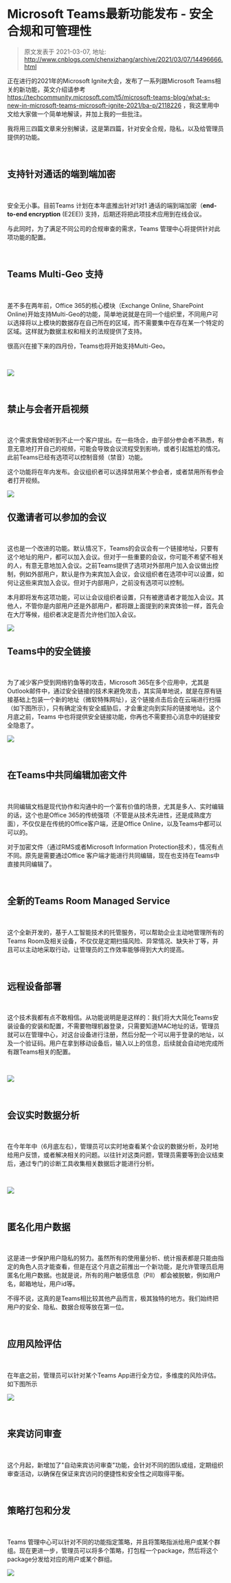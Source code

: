 # Microsoft Teams最新功能发布 - 安全合规和可管理性 
> 原文发表于 2021-03-07, 地址: http://www.cnblogs.com/chenxizhang/archive/2021/03/07/14496666.html 


正在进行的2021年的Microsoft Ignite大会，发布了一系列跟Microsoft Teams相关的新功能，英文介绍请参考 https://techcommunity.microsoft.com/t5/microsoft-teams-blog/what-s-new-in-microsoft-teams-microsoft-ignite-2021/ba-p/2118226 ，我这里用中文给大家做一个简单地解读，并加上我的一些批注。


我将用三四篇文章来分别解读，这是第四篇，针对安全合规，隐私，以及给管理员提供的功能。



 

支持针对通话的端到端加密
------------


 

安全无小事。目前Teams 计划在本年底推出针对1对1 通话的端到端加密（**end-to-end encryption** (E2EE)) 支持，后期还将把此项技术应用到在线会议。


与此同时，为了满足不同公司的合规审查的需求，Teams 管理中心将提供针对此项功能的配置。



 

Teams Multi-Geo 支持
------------------


 

差不多在两年前，Office 365的核心模块（Exchange Online, SharePoint Online)开始支持Multi-Geo的功能，简单地说就是在同一个组织里，不同用户可以选择将以上模块的数据存在自己所在的区域，而不需要集中在存在某一个特定的区域。这样就为数据主权和相关的法规提供了支持。


很高兴在接下来的四月份，Teams也将开始支持Multi-Geo。



 

![](./images/14496666-9072-20210307214118659-1036884773.png)



 

禁止与会者开启视频
---------


 

这个需求我曾经听到不止一个客户提出。在一些场合，由于部分参会者不熟悉，有意无意地打开自己的视频，可能会导致会议流程受到影响，或者引起尴尬的情况。此前Teams已经有选项可以控制音频（禁音）功能。


这个功能将在年内发布。会议组织者可以选择禁用某个参会者，或者禁用所有参会者打开视频。


![](./images/14496666-9072-20210307214148678-719777383.png)


仅邀请者可以参加的会议
-----------


 

这也是一个改进的功能。默认情况下，Teams的会议会有一个链接地址，只要有这个地址的用户，都可以加入会议。但对于一些重要的会议，你可能不希望不相关的人，有意无意地加入会议。之前Teams提供了选项对外部用户加入会议做出控制，例如外部用户，默认是作为来宾加入会议，会议组织者在选项中可以设置，如何让这些来宾加入会议。但对于内部用户，之前没有选项可以控制。


本月即将发布这项功能，可以让会议组织者设置，只有被邀请者才能加入会议。其他人，不管你是内部用户还是外部用户，都将跟上面提到的来宾体验一样，首先会在大厅等候，组织者决定是否允许他们加入会议。


![](./images/14496666-9072-20210307214214734-1131697948.png)


Teams中的安全链接
-----------


 

为了减少客户受到网络钓鱼等的攻击，Microsoft 365在多个应用中，尤其是Outlook邮件中，通过安全链接的技术来避免攻击，其实简单地说，就是在原有链接基础上包装一个新的地址（微软特殊网址），这个链接点击后会在云端进行扫描（如下图所示），只有确定没有安全威胁后，才会重定向到实际的链接地址。这个月底之前，Teams 中也将提供安全链接功能，你再也不需要担心消息中的链接安全隐患了。


![](./images/14496666-9072-20210307214216744-1695173902.png)



 

在Teams中共同编辑加密文件
---------------


 

共同编辑文档是现代协作和沟通中的一个富有价值的场景，尤其是多人、实时编辑的话，这个也是Office 365的传统强项（不管是从技术先进性，还是成熟度方面），不仅仅是在传统的Office客户端，还是Office Online，以及Teams中都可以可以的。


对于加密文件（通过RMS或者Microsoft Information Protection技术），情况有点不同。原先是需要通过Office 客户端才能进行共同编辑，现在也支持在Teams中直接共同编辑了。



 

全新的Teams Room Managed Service
-----------------------------


 

这个全新开发的，基于人工智能技术的托管服务，可以帮助企业主动地管理所有的Teams Room及相关设备，不仅仅是定期扫描风险、异常情况、缺失补丁等，并且可以主动地采取行动，让管理员的工作效率能够得到大大的提高。



 

远程设备部署
------


 

这个技术我都有点不敢相信。从功能说明是是这样的：我们将大大简化Teams安装设备的安装和配置，不需要物理机器登录，只需要知道MAC地址的话，管理员就可以在管理中心，对这台设备进行注册，然后分配一个可以用于登录的地址，以及一个验证码。用户在拿到移动设备后，输入以上的信息，后续就会自动地完成所有跟Teams相关的配置。



 

![](./images/14496666-9072-20210307214225488-767863343.png)



 

会议实时数据分析
--------


 

在今年年中（6月底左右），管理员可以实时地查看某个会议的数据分析，及时地给用户反馈，或者解决相关的问题。以往针对这类问题，管理员需要等到会议结束后，通过专门的诊断工具收集相关数据后才能进行分析。



 

![](./images/14496666-9072-20210307214245405-1203325959.png)



 

匿名化用户数据
-------


 

这是进一步保护用户隐私的努力。虽然所有的使用量分析、统计报表都是只能由指定的角色人员才能查看，但是在这个月底之前推出一个新功能，是允许管理员启用匿名化用户数据。也就是说，所有的用户敏感信息（PII） 都会被脱敏，例如用户名，邮箱地址，用户id等。


不得不说，这真的是Teams相比较其他产品而言，极其独特的地方。我们始终把用户的安全、隐私、数据合规等放在第一位。



 

应用风险评估
------


 

在年底之前，管理员可以针对某个Teams App进行全方位，多维度的风险评估。如下图所示


![](./images/14496666-9072-20210307214252325-1349326223.png)



 

来宾访问审查
------


 

这个月起，新增加了"自动来宾访问审查"功能，会针对不同的团队或组，定期组织审查活动，以确保在保证来宾访问的便捷性和安全性之间取得平衡。



 

策略打包和分发
-------


 

Teams 管理中心可以针对不同的功能指定策略，并且将策略指派给用户或某个群组。现在更进一步，管理员可以将多个策略，打包程一个package，然后将这个package分发给对应的用户或某个群组。


![](./images/14496666-9072-20210307214255335-556792649.png)



 


 


 


 


 

